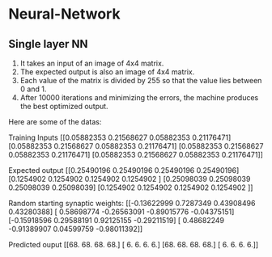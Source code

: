 # Neural-Network

## Single layer NN 

1. It takes an input of an image of 4x4 matrix.
2. The expected output is also an image of 4x4 matrix.
3. Each value of the matrix is divided by 255 so that the value lies between 0 and 1.
4. After 10000 iterations and minimizing the errors, the machine produces the best optimized output.

Here are some of the datas:

Training Inputs
 [[0.05882353 0.21568627 0.05882353 0.21176471]
 [0.05882353 0.21568627 0.05882353 0.21176471]
 [0.05882353 0.21568627 0.05882353 0.21176471]
 [0.05882353 0.21568627 0.05882353 0.21176471]]


Expected output
 [[0.25490196 0.25490196 0.25490196 0.25490196]
 [0.1254902  0.1254902  0.1254902  0.1254902 ]
 [0.25098039 0.25098039 0.25098039 0.25098039]
 [0.1254902  0.1254902  0.1254902  0.1254902 ]]


Random starting synaptic weights:
[[-0.13622999  0.7287349   0.43908496  0.43280388]
 [ 0.58698774 -0.26563091 -0.89015776 -0.04375151]
 [-0.15918596  0.29588191  0.92125155 -0.29211519]
 [ 0.48682249 -0.91389907  0.04599759 -0.98011392]]


Predicted ouput
[[68. 68. 68. 68.]
 [ 6.  6.  6.  6.]
 [68. 68. 68. 68.]
 [ 6.  6.  6.  6.]]



